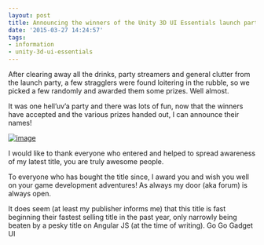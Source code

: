 ```yaml
---
layout: post
title: Announcing the winners of the Unity 3D UI Essentials launch party
date: '2015-03-27 14:24:57'
tags:
- information
- unity-3d-ui-essentials
---
```


After clearing away all the drinks, party streamers and general clutter from the launch party, a few stragglers were found loitering in the rubble, so we picked a few randomly and awarded them some prizes.  Well almost.

 

It was one hell’uv’a party and there was lots of fun, now that the winners have accepted and the various prizes handed out, I can announce their names!

[![image](/Images/wordpress/2015/03/image_thumb3.png "image")](/Images/wordpress/2015/03/image4.png)

 

I would like to thank everyone who entered and helped to spread awareness of my latest title, you are truly awesome people.

To everyone who has bought the title since, I award you and wish you well on your game development adventures! As always my door (aka forum) is always open.

 

It does seem (at least my publisher informs me) that this title is fast beginning their fastest selling title in the past year, only narrowly being beaten by a pesky title on Angular JS (at the time of writing).  Go Go Gadget UI

